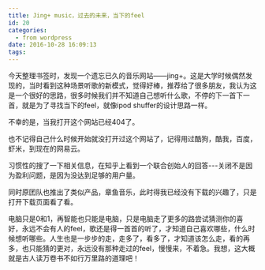 ```yaml
---
title: Jing+ music，过去的未来，当下的feel
id: 20
categories:
  - from wordpress
date: 2016-10-28 16:09:13
tags:
---
```


今天整理书签时，发现一个遗忘已久的音乐网站——jing+。这是大学时候偶然发现的，当时看到这种场景听歌的新模式，觉得好棒，推荐给了很多朋友，我认为这是一个很好的思路，很多时候我们并不知道自己想听什么歌，不停的下一首下一首，就是为了寻找当下的feel，就像ipod shuffer的设计思路一样。

不幸的是，当我打开这个网站已经404了。

也不记得自己什么时候开始就没打开过这个网站了，记得用过酷狗，酷我，百度，虾米，到现在的网易云。

习惯性的搜了一下相关信息，在知乎上看到一个联合创始人的回答---关闭不是因为盈利问题，是因为没达到足够的用户量。

同时原团队也推出了类似产品，章鱼音乐，此时得我已经没有下载的兴趣了，只是打开下载页面看了看。

电脑只是0和1，再智能也只能是电脑，只是电脑走了更多的路尝试猜测你的喜好，永远不会有人的feel，歌还是得一首首的听了，才知道自己喜欢哪些，什么时候想听哪些。人生也是一步步的走，走多了，看多了，才知道该怎么走，看的再多，也只能猜的更对，永远没有那种走过的feel，慢慢来，不着急。我想，这大概就是古人读万卷书不如行万里路的道理吧！